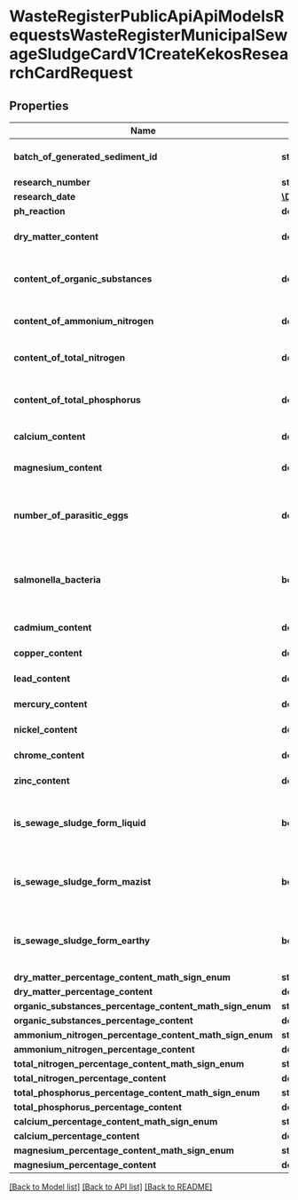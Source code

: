 # WasteRegisterPublicApiApiModelsRequestsWasteRegisterMunicipalSewageSludgeCardV1CreateKekosResearchCardRequest

## Properties
Name | Type | Description | Notes
------------ | ------------- | ------------- | -------------
**batch_of_generated_sediment_id** | **string** | Id wpisu wytworzone osady | [optional] 
**research_number** | **string** | Numer badania | [optional] 
**research_date** | [**\DateTime**](\DateTime.md) | Data badania | [optional] 
**ph_reaction** | **double** | Odczyn pH | [optional] 
**dry_matter_content** | **double** | Zawartość suchej masy [% s.m.] | [optional] 
**content_of_organic_substances** | **double** | Zawartość substancji organicznych [% s.m.] | [optional] 
**content_of_ammonium_nitrogen** | **double** | Zawartość azotu ogólnego [% s.m.] | [optional] 
**content_of_total_nitrogen** | **double** | w tym azotu amonowego[% s.m.] | [optional] 
**content_of_total_phosphorus** | **double** | Zawartość fosforu ogólnego [% s.m.] | [optional] 
**calcium_content** | **double** | Zawartość wapnia [% s.m.] | [optional] 
**magnesium_content** | **double** | Zawartość magnezu [% s.m.] | [optional] 
**number_of_parasitic_eggs** | **double** | Łączna liczba żywych jaj pasożytów [liczba/kg s.m osadu] | [optional] 
**salmonella_bacteria** | **bool** | Bakterie z rodzaju Salmonella w 100g osadów przeznaczonych do badań | [optional] 
**cadmium_content** | **double** | Kadm [mg/kg s.m.] | [optional] 
**copper_content** | **double** | Miedź [mg/kg s.m.] | [optional] 
**lead_content** | **double** | Ołów [mg/kg s.m.] | [optional] 
**mercury_content** | **double** | Rtęć [mg/kg s.m.] | [optional] 
**nickel_content** | **double** | Nikiel [mg/kg s.m.] | [optional] 
**chrome_content** | **double** | Chrom [mg/kg s.m.] | [optional] 
**zinc_content** | **double** | Cynk [mg/kg s.m.] | [optional] 
**is_sewage_sludge_form_liquid** | **bool** | Postać komunalnych osadów ściekowych: płynna | [optional] 
**is_sewage_sludge_form_mazist** | **bool** | Postać komunalnych osadów ściekowych: mazista | [optional] 
**is_sewage_sludge_form_earthy** | **bool** | Postać komunalnych osadów ściekowych: ziemista | [optional] 
**dry_matter_percentage_content_math_sign_enum** | **string** |  | [optional] 
**dry_matter_percentage_content** | **double** |  | [optional] 
**organic_substances_percentage_content_math_sign_enum** | **string** |  | [optional] 
**organic_substances_percentage_content** | **double** |  | [optional] 
**ammonium_nitrogen_percentage_content_math_sign_enum** | **string** |  | [optional] 
**ammonium_nitrogen_percentage_content** | **double** |  | [optional] 
**total_nitrogen_percentage_content_math_sign_enum** | **string** |  | [optional] 
**total_nitrogen_percentage_content** | **double** |  | [optional] 
**total_phosphorus_percentage_content_math_sign_enum** | **string** |  | [optional] 
**total_phosphorus_percentage_content** | **double** |  | [optional] 
**calcium_percentage_content_math_sign_enum** | **string** |  | [optional] 
**calcium_percentage_content** | **double** |  | [optional] 
**magnesium_percentage_content_math_sign_enum** | **string** |  | [optional] 
**magnesium_percentage_content** | **double** |  | [optional] 

[[Back to Model list]](../README.md#documentation-for-models) [[Back to API list]](../README.md#documentation-for-api-endpoints) [[Back to README]](../README.md)


